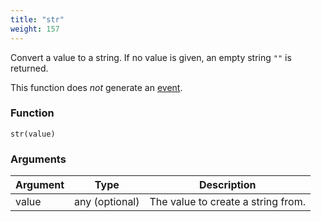 ```yaml
---
title: "str"
weight: 157
---
```


Convert a value to a string. If no value is given, an empty string `""` is returned.

This function does *not* generate an [event](../../events).

### Function

`str(value)`

### Arguments

Argument | Type | Description
-------- | ---- | -----------
value | any (optional) | The value to create a string from.
